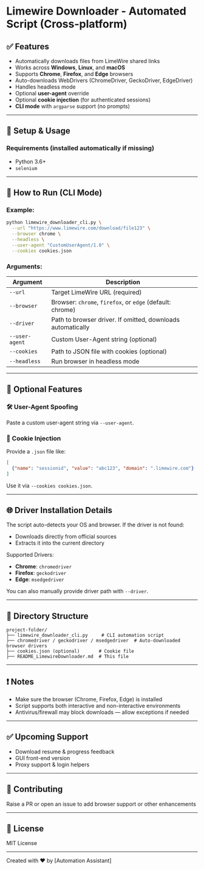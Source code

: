 # Limewire Downloader - Automated Script (Cross-platform)

## ✅ Features

- Automatically downloads files from LimeWire shared links
- Works across **Windows**, **Linux**, and **macOS**
- Supports **Chrome**, **Firefox**, and **Edge** browsers
- Auto-downloads WebDrivers (ChromeDriver, GeckoDriver, EdgeDriver)
- Handles headless mode
- Optional **user-agent** override
- Optional **cookie injection** (for authenticated sessions)
- **CLI mode** with `argparse` support (no prompts)

---

## 🔧 Setup & Usage

### Requirements (installed automatically if missing)

- Python 3.6+
- `selenium`

---

## 🚀 How to Run (CLI Mode)

### Example:

```bash
python limewire_downloader_cli.py \
  --url "https://www.limewire.com/download/file123" \
  --browser chrome \
  --headless \
  --user-agent "CustomUserAgent/1.0" \
  --cookies cookies.json
```

### Arguments:

| Argument         | Description |
|------------------|-------------|
| `--url`          | Target LimeWire URL (required) |
| `--browser`      | Browser: `chrome`, `firefox`, or `edge` (default: chrome) |
| `--driver`       | Path to browser driver. If omitted, downloads automatically |
| `--user-agent`   | Custom User-Agent string (optional) |
| `--cookies`      | Path to JSON file with cookies (optional) |
| `--headless`     | Run browser in headless mode |

---

## 🧠 Optional Features

### 🛠 User-Agent Spoofing

Paste a custom user-agent string via `--user-agent`.

### 🍪 Cookie Injection

Provide a `.json` file like:

```json
[
  {"name": "sessionid", "value": "abc123", "domain": ".limewire.com"}
]
```

Use it via `--cookies cookies.json`.

---

## 🌐 Driver Installation Details

The script auto-detects your OS and browser. If the driver is not found:
- Downloads directly from official sources
- Extracts it into the current directory

Supported Drivers:
- **Chrome**: `chromedriver`
- **Firefox**: `geckodriver`
- **Edge**: `msedgedriver`

You can also manually provide driver path with `--driver`.

---

## 📂 Directory Structure

```
project-folder/
├── limewire_downloader_cli.py     # CLI automation script
├── chromedriver / geckodriver / msedgedriver  # Auto-downloaded browser drivers
├── cookies.json (optional)       # Cookie file
├── README_LimewireDownloader.md  # This file
```

---

## ❗ Notes

- Make sure the browser (Chrome, Firefox, Edge) is installed
- Script supports both interactive and non-interactive environments
- Antivirus/firewall may block downloads — allow exceptions if needed

---

## ✅ Upcoming Support

- Download resume & progress feedback
- GUI front-end version
- Proxy support & login helpers

---

## 🤝 Contributing

Raise a PR or open an issue to add browser support or other enhancements

---

## 📜 License

MIT License

---

Created with ❤️ by [Automation Assistant]

